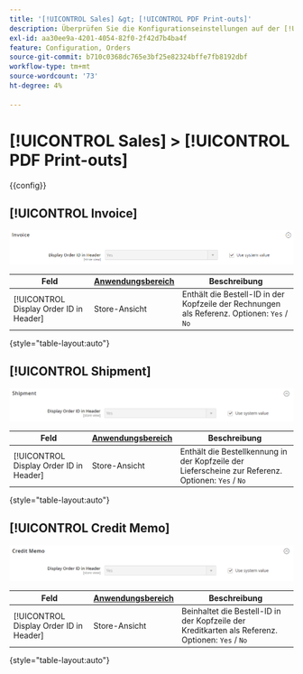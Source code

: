 ```yaml
---
title: '[!UICONTROL Sales] &gt; [!UICONTROL PDF Print-outs]'
description: Überprüfen Sie die Konfigurationseinstellungen auf der [!UICONTROL Sales] &gt; [!UICONTROL PDF Print-outs] Seite des Commerce-Administrators.
exl-id: aa30ee9a-4201-4054-82f0-2f42d7b4ba4f
feature: Configuration, Orders
source-git-commit: b710c0368dc765e3bf25e82324bffe7fb8192dbf
workflow-type: tm+mt
source-wordcount: '73'
ht-degree: 4%

---
```


# [!UICONTROL Sales] > [!UICONTROL PDF Print-outs]

{{config}}

<!-- [Invoice](https://docs.magento.com/user-guide/marketing/sales-documents-ref-id.html) -->

## [!UICONTROL Invoice]

![Rechnung](./assets/pdf-print-invoice.png)<!-- zoom -->

| Feld | [Anwendungsbereich](../../getting-started/websites-stores-views.md#scope-settings) | Beschreibung |
|--- |--- |--- |
| [!UICONTROL Display Order ID in Header] | Store-Ansicht | Enthält die Bestell-ID in der Kopfzeile der Rechnungen als Referenz. Optionen: `Yes` / `No` |

{style="table-layout:auto"}

## [!UICONTROL Shipment]

![Versand](./assets/pdf-print-shipment.png)<!-- zoom -->

| Feld | [Anwendungsbereich](../../getting-started/websites-stores-views.md#scope-settings) | Beschreibung |
|--- |--- |--- |
| [!UICONTROL Display Order ID in Header] | Store-Ansicht | Enthält die Bestellkennung in der Kopfzeile der Lieferscheine zur Referenz. Optionen: `Yes` / `No` |

{style="table-layout:auto"}

## [!UICONTROL Credit Memo]

![Credit Memo](./assets/pdf-print-credit-memo.png)<!-- zoom -->

| Feld | [Anwendungsbereich](../../getting-started/websites-stores-views.md#scope-settings) | Beschreibung |
|--- |--- |--- |
| [!UICONTROL Display Order ID in Header] | Store-Ansicht | Beinhaltet die Bestell-ID in der Kopfzeile der Kreditkarten als Referenz. Optionen: `Yes` / `No` |

{style="table-layout:auto"}
